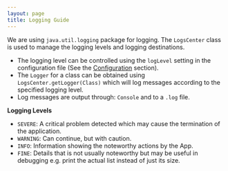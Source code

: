 ```yaml
---
layout: page
title: Logging Guide
---
```


We are using `java.util.logging` package for logging. The `LogsCenter`
class is used to manage the logging levels and logging destinations.

*  The logging level can be controlled using the `logLevel` setting in the configuration file (See the [Configuration](#configuration) section).
*  The `Logger` for a class can be obtained using `LogsCenter.getLogger(Class)` which will log messages according to the specified logging level.
*  Log messages are output through: `Console` and to a `.log` file.

**Logging Levels**

* `SEVERE`: A critical problem detected which may cause the termination of the application.
* `WARNING`: Can continue, but with caution.
* `INFO`: Information showing the noteworthy actions by the App.
* `FINE`: Details that is not usually noteworthy but may be useful in debugging e.g. print the actual list instead of just its size.

